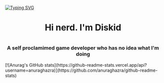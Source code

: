 <a href="https://git.io/typing-svg"><img src="https://readme-typing-svg.demolab.com?font=Times+New+Roman&pause=1000&color=F7F7F7&center=true&vCenter=true&width=435&lines=Hey;I'm+a+self+proclaimed+game+developer;What+projects+am+I+working+on%3F;I'm+spending+my+time+trying+to+learn+C%2B%2B;And+also+trying+figure+out+how+to+use+Unreal+Engine;I+have+no+clue+what+I'm+doing;I+self+proclaimed.+;Anyways+why+are+you+still+here;Go+on;Look+at+my+empty+projects+screen;Are+you+still+here%3F;Nerd%F0%9F%A4%93" alt="Typing SVG" /></a>
<h1 align ="center"> Hi nerd. I'm Diskid<h1>
<h3 align="center">  A self proclamimed game developer who has no idea what I'm doing </h3>
 [![Anurag's GitHub stats](https://github-readme-stats.vercel.app/api?username=anuraghazra)](https://github.com/anuraghazra/github-readme-stats)


<!--
**Diskid204/Diskid204** is a ✨ _special_ ✨ repository because its `README.md` (this file) appears on your GitHub profile.

Here are some ideas to get you started:

- 🔭 I’m currently working on ...
- 🌱 I’m currently learning ...
- 👯 I’m looking to collaborate on ...
- 🤔 I’m looking for help with ...
- 💬 Ask me about ...
- 📫 How to reach me: ...
- 😄 Pronouns: ...
- ⚡ Fun fact: ...
-->
